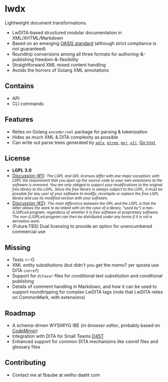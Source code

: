 # lwdx
Lightweight document transformations. 
* LwDITA-based structured modular documentation in XML/XHTML/Markdown 
* Based on an emerging [OASIS standard](https://github.com/oasis-open/dita-lightweight) (although strict compliance is _not_ guaranteed) 
* Roundtrip conversions among all three formats for authoring-&-publishing freedom-&-flexibility 
* Straightforward XML mixed content handling 
* Avoids the horrors of Golang XML annotations 
## Contains 
* API
* CLI commands 
## Features
* Relies on Golang `encoder/xml` package for parsing & tokenization
* Hides as much XML & DITA complexity as possible
* Can write out parse trees generated by [`xmlx`](https://github.com/jteeuwen/go-pkg-xmlx), [`etree`](https://github.com/beevik/etree), [`mxj`](https://github.com/clbanning/mxj), [`x2j`](https://github.com/clbanning/mxj/tree/master/x2j), [Go `html`](https://godoc.org/golang.org/x/net/html)
## License
* __LGPL 3.0__
* [Discussion (#1)](https://www.whitesourcesoftware.com/whitesource-blog/top-10-gpl-questions-answered/): <i><small>The LGPL and GPL licenses differ with one major exception; with LGPL the requirement that you open up the source code to your own extensions to the software is removed. You are only obliged to subject your modifications to the original free library to the LGPL. Since the free library is always subject to the LGPL, it must be possible for any user of your software to modify, recompile or replace the free LGPL library and use its modified version with your software.</small></i>
* [Discussion (#2)](https://en.wikipedia.org/wiki/GNU_Lesser_General_Public_License): <i><small>The main difference between the GPL and the LGPL is that the latter allows the work to be linked with (in the case of a library, "used by") a  non-(L)GPLed program, regardless of whether it is free software or proprietary software. The non-(L)GPLed program can then be distributed under any terms if it is not a derivative work.</small></i>
* (Future:TBS) Dual licensing to provide an option for unencumbered commercial use 
## Missing
* Tests =:-O 
* XML entity substitutions (but didn't you get the memo? yer sposta use DITA `conref`)
* Support for `ditavar` files for conditional text substitution and conditional publishing 
* Details of comment handling in Markdown, and how it can be used to support roundtripping for complex LwDITA tags (note that LwDITA relies on CommonMark, with extensions) 
## Roadmap 
* A schema-driven WYSIWYG IBE (_in-browser editor_, probably based on [CodeMirror](https://codemirror.net/demo/xmlcomplete.html)) 
* Integration with DITA for Small Teams [D4ST](http://www.dita-for-small-teams.org/)
* Enhanced support for common DITA mechanisms like conref files and glossary files 
## Contributing
* Contact me at fbaube at welho daaht com 
